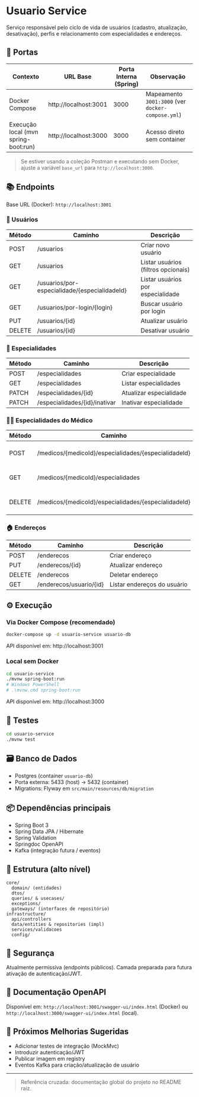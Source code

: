 # Usuario Service

Serviço responsável pelo ciclo de vida de usuários (cadastro, atualização, desativação), perfis e relacionamento com especialidades e endereços.

## 🔌 Portas

| Contexto | URL Base | Porta Interna (Spring) | Observação |
|----------|----------|------------------------|------------|
| Docker Compose | http://localhost:3001 | 3000 | Mapeamento `3001:3000` (ver `docker-compose.yml`) |
| Execução local (mvn spring-boot:run) | http://localhost:3000 | 3000 | Acesso direto sem container |

> Se estiver usando a coleção Postman e executando sem Docker, ajuste a variável `base_url` para `http://localhost:3000`.

## 📚 Endpoints

Base URL (Docker): `http://localhost:3001`

### 👥 Usuários
| Método | Caminho | Descrição |
|--------|---------|-----------|
| POST | /usuarios | Criar novo usuário |
| GET | /usuarios | Listar usuários (filtros opcionais) |
| GET | /usuarios/por-especialidade/{especialidadeId} | Listar usuários por especialidade |
| GET | /usuarios/por-login/{login} | Buscar usuário por login |
| PUT | /usuarios/{id} | Atualizar usuário |
| DELETE | /usuarios/{id} | Desativar usuário |

### 🏥 Especialidades
| Método | Caminho | Descrição |
|--------|---------|-----------|
| POST | /especialidades | Criar especialidade |
| GET | /especialidades | Listar especialidades |
| PATCH | /especialidades/{id} | Atualizar especialidade |
| PATCH | /especialidades/{id}/inativar | Inativar especialidade |

### 👨‍⚕️ Especialidades do Médico
| Método | Caminho | Descrição |
|--------|---------|-----------|
| POST | /medicos/{medicoId}/especialidades/{especialidadeId} | Associar especialidade ao médico |
| GET | /medicos/{medicoId}/especialidades | Listar especialidades do médico |
| DELETE | /medicos/{medicoId}/especialidades/{especialidadeId} | Desassociar especialidade do médico |

### 🏠 Endereços
| Método | Caminho | Descrição |
|--------|---------|-----------|
| POST | /enderecos | Criar endereço |
| PUT | /enderecos/{id} | Atualizar endereço |
| DELETE | /enderecos | Deletar endereço |
| GET | /enderecos/usuario/{id} | Listar endereços do usuário |

## ⚙️ Execução

### Via Docker Compose (recomendado)
```bash
docker-compose up -d usuario-service usuario-db
```
API disponível em: http://localhost:3001

### Local sem Docker
```bash
cd usuario-service
./mvnw spring-boot:run
# Windows PowerShell
# .\mvnw.cmd spring-boot:run
```
API disponível em: http://localhost:3000

## 🧪 Testes
```bash
cd usuario-service
./mvnw test
```

## 🗃️ Banco de Dados
- Postgres (container `usuario-db`)
- Porta externa: 5433 (host) → 5432 (container)
- Migrations: Flyway em `src/main/resources/db/migration`

## 📦 Dependências principais
- Spring Boot 3
- Spring Data JPA / Hibernate
- Spring Validation
- Springdoc OpenAPI
- Kafka (integração futura / eventos)

## 🧩 Estrutura (alto nível)
```
core/
  domain/ (entidades)
  dtos/
  queries/ & usecases/
  exceptions/
  gateways/ (interfaces de repositório)
infrastructure/
  api/controllers
  data/entities & repositories (impl)
  services/validacoes
  config/
```

## 🔐 Segurança
Atualmente permissiva (endpoints públicos). Camada preparada para futura ativação de autenticação/JWT.

## 📄 Documentação OpenAPI
Disponível em: `http://localhost:3001/swagger-ui/index.html` (Docker) ou `http://localhost:3000/swagger-ui/index.html` (local).

## 🧭 Próximos Melhorias Sugeridas
- Adicionar testes de integração (MockMvc)
- Introduzir autenticação/JWT
- Publicar imagem em registry
- Eventos Kafka para criação/atualização de usuário

---
> Referência cruzada: documentação global do projeto no README raiz.
